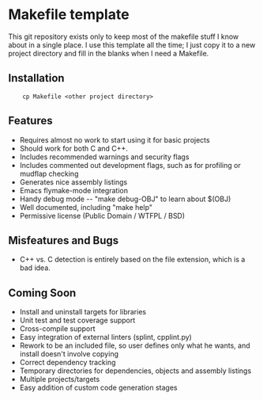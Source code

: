 Makefile template
===========

This git repository exists only to keep most of the makefile stuff I
know about in a single place.  I use this template all the time; I
just copy it to a new project directory and fill in the blanks when I
need a Makefile.

Installation
------------

        cp Makefile <other project directory>

Features
------------

- Requires almost no work to start using it for basic projects
- Should work for both C and C++.
- Includes recommended warnings and security flags
- Includes commented out development flags, such as for profiling or
  mudflap checking
- Generates nice assembly listings
- Emacs flymake-mode integration
- Handy debug mode -- "make debug-OBJ" to learn about $(OBJ)
- Well documented, including "make help"
- Permissive license (Public Domain / WTFPL / BSD)

Misfeatures and Bugs
------------

- C++ vs. C detection is entirely based on the file extension, which
  is a bad idea.

Coming Soon
------------
- Install and uninstall targets for libraries
- Unit test and test coverage support
- Cross-compile support
- Easy integration of external linters (splint, cpplint.py)
- Rework to be an included file, so user defines only what he wants,
  and install doesn't involve copying
- Correct dependency tracking
- Temporary directories for dependencies, objects and assembly listings
- Multiple projects/targets
- Easy addition of custom code generation stages
